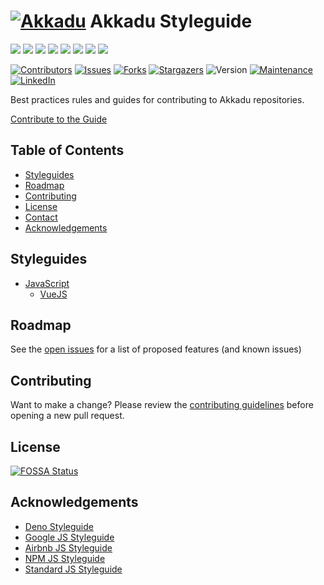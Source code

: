 # [![Akkadu][akkadu-logo]][akkadu-url] Akkadu Styleguide

[![](https://sourcerer.io/fame/HoukasaurusRex/Akkadu/styleguide/images/0)](https://sourcerer.io/fame/HoukasaurusRex/Akkadu/styleguide/links/0)
[![](https://sourcerer.io/fame/HoukasaurusRex/Akkadu/styleguide/images/1)](https://sourcerer.io/fame/HoukasaurusRex/Akkadu/styleguide/links/1)
[![](https://sourcerer.io/fame/HoukasaurusRex/Akkadu/styleguide/images/2)](https://sourcerer.io/fame/HoukasaurusRex/Akkadu/styleguide/links/2)
[![](https://sourcerer.io/fame/HoukasaurusRex/Akkadu/styleguide/images/3)](https://sourcerer.io/fame/HoukasaurusRex/Akkadu/styleguide/links/3)
[![](https://sourcerer.io/fame/HoukasaurusRex/Akkadu/styleguide/images/4)](https://sourcerer.io/fame/HoukasaurusRex/Akkadu/styleguide/links/4)
[![](https://sourcerer.io/fame/HoukasaurusRex/Akkadu/styleguide/images/5)](https://sourcerer.io/fame/HoukasaurusRex/Akkadu/styleguide/links/5)
[![](https://sourcerer.io/fame/HoukasaurusRex/Akkadu/styleguide/images/6)](https://sourcerer.io/fame/HoukasaurusRex/Akkadu/styleguide/links/6)
[![](https://sourcerer.io/fame/HoukasaurusRex/Akkadu/styleguide/images/7)](https://sourcerer.io/fame/HoukasaurusRex/Akkadu/styleguide/links/7)

[![Contributors][contributors-shield]][contributors-url]
[![Issues][issues-shield]][issues-url]
[![Forks][forks-shield]][forks-url]
[![Stargazers][stars-shield]][stars-url]
![Version][version-shield]
[![Maintenance][maintenance-shield]][maintenance-url]
[![LinkedIn][linkedin-shield]][linkedin-url]

Best practices rules and guides for contributing to Akkadu repositories.

[Contribute to the Guide][issues-url]

## Table of Contents

* [Styleguides](#styleguides)
* [Roadmap](#roadmap)
* [Contributing](#contributing)
* [License](#license)
* [Contact](#contact)
* [Acknowledgements](#acknowledgements)

## Styleguides

* [JavaScript](/javascript)
  * [VueJS](/javascript/vue)

## Roadmap

See the [open issues][issues-url] for a list of proposed features (and known issues)

## Contributing

Want to make a change? Please review the [contributing guidelines](/.github/contributing.md) before opening a new pull request.

## License

[![FOSSA Status][fossa-scan]][fossa-url]

## Acknowledgements

* [Deno Styleguide](https://deno.land/manual/contributing/style_guide)
* [Google JS Styleguide](https://google.github.io/styleguide/jsguide.html)
* [Airbnb JS Styleguide](https://github.com/airbnb/javascript)
* [NPM JS Styleguide](https://docs.npmjs.com/misc/coding-style)
* [Standard JS Styleguide](https://github.com/standard/standard)

[akkadu-logo]: https://res.cloudinary.com/jthouk/image/upload/e_improve,w_30,h_30/v1570345513/Logos/akkadu-logo-white-simple.png
[akkadu-url]: https://akkadu.com
[contributors-shield]: https://img.shields.io/github/contributors/Akkadu/styleguide.svg?style=flat-square
[contributors-url]: https://github.com/Akkadu/styleguide/graphs/contributors
[forks-shield]: https://img.shields.io/github/forks/Akkadu/styleguide.svg?style=flat-square
[forks-url]: https://github.com/Akkadu/styleguide/network/members
[stars-shield]: https://img.shields.io/github/stars/Akkadu/styleguide.svg?style=flat-square
[stars-url]: https://github.com/Akkadu/styleguide/stargazers
[issues-shield]: https://img.shields.io/github/issues/Akkadu/styleguide.svg?style=flat-square
[issues-url]: https://github.com/Akkadu/styleguide/issues
[license-shield]: https://img.shields.io/github/license/Akkadu/styleguide.svg?style=flat-square
[license-url]: https://github.com/Akkadu/styleguide/blob/master/LICENSE.txt
[fossa-shield]: https://app.fossa.com/api/projects/git%2Bgithub.com%2FAkkadu%2Fstyleguide.svg?type=shield
[fossa-url]: https://app.fossa.com/projects/git%2Bgithub.com%2FAkkadu%2Fstyleguide?ref=badge_shield
[fossa-scan]: https://app.fossa.com/api/projects/git%2Bgithub.com%2FAkkadu%2Fstyleguide.svg?type=large
[version-shield]: https://img.shields.io/badge/version-1.0.0-blue.svg?cacheSeconds=2592000
[maintenance-shield]: https://img.shields.io/badge/Maintained%3F-yes-green.svg
[maintenance-url]: https://github.com/Akkadu/styleguide/graphs/commit-activity
[linkedin-shield]: https://img.shields.io/badge/-LinkedIn-black.svg?style=flat-square&logo=linkedin&colorB=555
[linkedin-url]: https://www.linkedin.com/company/akkadu/
